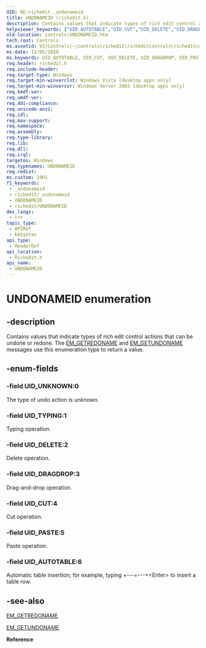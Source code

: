 ```yaml
---
UID: NE:richedit._undonameid
title: UNDONAMEID (richedit.h)
description: Contains values that indicate types of rich edit control actions that can be undone or redone. The EM_GETREDONAME and EM_GETUNDONAME messages use this enumeration type to return a value.
helpviewer_keywords: ["UID_AUTOTABLE","UID_CUT","UID_DELETE","UID_DRAGDROP","UID_PASTE","UID_TYPING","UID_UNKNOWN","UNDONAMEID","UNDONAMEID enumeration [Windows Controls]","_win32_UNDONAMEID_str","_win32_UNDONAMEID_str_cpp","controls.UNDONAMEID","controls._win32_UNDONAMEID_str","richedit/UID_AUTOTABLE","richedit/UID_CUT","richedit/UID_DELETE","richedit/UID_DRAGDROP","richedit/UID_PASTE","richedit/UID_TYPING","richedit/UID_UNKNOWN","richedit/UNDONAMEID"]
old-location: controls\UNDONAMEID.htm
tech.root: Controls
ms.assetid: VS|Controls|~\controls\richedit\richeditcontrols\richeditcontrolreference\richeditenumerationtypes\undonameid.htm
ms.date: 12/05/2018
ms.keywords: UID_AUTOTABLE, UID_CUT, UID_DELETE, UID_DRAGDROP, UID_PASTE, UID_TYPING, UID_UNKNOWN, UNDONAMEID, UNDONAMEID enumeration [Windows Controls], _win32_UNDONAMEID_str, _win32_UNDONAMEID_str_cpp, controls.UNDONAMEID, controls._win32_UNDONAMEID_str, richedit/UID_AUTOTABLE, richedit/UID_CUT, richedit/UID_DELETE, richedit/UID_DRAGDROP, richedit/UID_PASTE, richedit/UID_TYPING, richedit/UID_UNKNOWN, richedit/UNDONAMEID
req.header: richedit.h
req.include-header: 
req.target-type: Windows
req.target-min-winverclnt: Windows Vista [desktop apps only]
req.target-min-winversvr: Windows Server 2003 [desktop apps only]
req.kmdf-ver: 
req.umdf-ver: 
req.ddi-compliance: 
req.unicode-ansi: 
req.idl: 
req.max-support: 
req.namespace: 
req.assembly: 
req.type-library: 
req.lib: 
req.dll: 
req.irql: 
targetos: Windows
req.typenames: UNDONAMEID
req.redist: 
ms.custom: 19H1
f1_keywords:
 - _undonameid
 - richedit/_undonameid
 - UNDONAMEID
 - richedit/UNDONAMEID
dev_langs:
 - c++
topic_type:
 - APIRef
 - kbSyntax
api_type:
 - HeaderDef
api_location:
 - Richedit.h
api_name:
 - UNDONAMEID
---
```


# UNDONAMEID enumeration


## -description

Contains values that indicate types of rich edit control actions that can be undone or redone. The <a href="/windows/win32/controls/em-getredoname">EM_GETREDONAME</a> and <a href="/windows/win32/controls/em-getundoname">EM_GETUNDONAME</a> messages use this enumeration type to return a value.

## -enum-fields

### -field UID_UNKNOWN:0

The type of undo action is unknown.

### -field UID_TYPING:1

Typing operation.

### -field UID_DELETE:2

Delete operation.

### -field UID_DRAGDROP:3

Drag-and-drop operation.

### -field UID_CUT:4

Cut operation.

### -field UID_PASTE:5

Paste operation.

### -field UID_AUTOTABLE:6

Automatic table insertion; for example, typing +---+---+&lt;Enter&gt; to insert a table row.

## -see-also

<a href="/windows/win32/controls/em-getredoname">EM_GETREDONAME</a>



<a href="/windows/win32/controls/em-getundoname">EM_GETUNDONAME</a>



<b>Reference</b>

